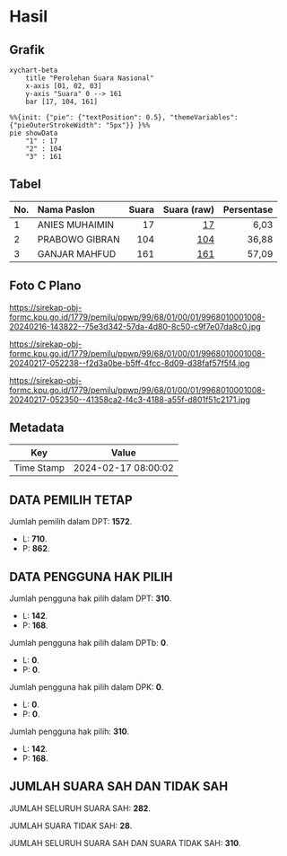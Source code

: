# Hasil

## Grafik

```mermaid
xychart-beta
    title "Perolehan Suara Nasional"
    x-axis [01, 02, 03]
    y-axis "Suara" 0 --> 161
    bar [17, 104, 161]
```

```mermaid
%%{init: {"pie": {"textPosition": 0.5}, "themeVariables": {"pieOuterStrokeWidth": "5px"}} }%%
pie showData
    "1" : 17
    "2" : 104
    "3" : 161
```

## Tabel

| No. | Nama Paslon    | Suara | Suara (raw) | Persentase |
|:--- |:-------------- | -----:| -----------:| ----------:|
| 1   | ANIES MUHAIMIN | 17    | [17][p-1]   | 6,03       |
| 2   | PRABOWO GIBRAN | 104   | [104][p-2]  | 36,88      |
| 3   | GANJAR MAHFUD  | 161   | [161][p-3]  | 57,09      |


[p-1]: https://github.com/gigit-pemilu/pemilu-2024/blob/main/pilpres/hitung-suara/sub/99-luar-negeri/sub/68-los-angeles-amerika-serikat/sub/01-los-angeles-amerika-serikat/sub/0001-los-angeles-amerika-serikat/sub/008-pos-008/sub/paslon-1.txt
[p-2]: https://github.com/gigit-pemilu/pemilu-2024/blob/main/pilpres/hitung-suara/sub/99-luar-negeri/sub/68-los-angeles-amerika-serikat/sub/01-los-angeles-amerika-serikat/sub/0001-los-angeles-amerika-serikat/sub/008-pos-008/sub/paslon-2.txt
[p-3]: https://github.com/gigit-pemilu/pemilu-2024/blob/main/pilpres/hitung-suara/sub/99-luar-negeri/sub/68-los-angeles-amerika-serikat/sub/01-los-angeles-amerika-serikat/sub/0001-los-angeles-amerika-serikat/sub/008-pos-008/sub/paslon-3.txt

## Foto C Plano

https://sirekap-obj-formc.kpu.go.id/1779/pemilu/ppwp/99/68/01/00/01/9968010001008-20240216-143822--75e3d342-57da-4d80-8c50-c9f7e07da8c0.jpg

https://sirekap-obj-formc.kpu.go.id/1779/pemilu/ppwp/99/68/01/00/01/9968010001008-20240217-052238--f2d3a0be-b5ff-4fcc-8d09-d38faf57f5f4.jpg

https://sirekap-obj-formc.kpu.go.id/1779/pemilu/ppwp/99/68/01/00/01/9968010001008-20240217-052350--41358ca2-f4c3-4188-a55f-d801f51c2171.jpg


## Metadata

| Key        | Value               |
| ---------- | ------------------- |
| Time Stamp | 2024-02-17 08:00:02 |


## DATA PEMILIH TETAP

Jumlah pemilih dalam DPT: **1572**.
 * L: **710**.
 * P: **862**.

## DATA PENGGUNA HAK PILIH

Jumlah pengguna hak pilih dalam DPT: **310**.
 * L: **142**.
 * P: **168**.

Jumlah pengguna hak pilih dalam DPTb: **0**.
 * L: **0**.
 * P: **0**.

Jumlah pengguna hak pilih dalam DPK: **0**.
 * L: **0**.
 * P: **0**.

Jumlah pengguna hak pilih: **310**.
 * L: **142**.
 * P: **168**.

## JUMLAH SUARA SAH DAN TIDAK SAH

JUMLAH SELURUH SUARA SAH: **282**.

JUMLAH SUARA TIDAK SAH: **28**.

JUMLAH SELURUH SUARA SAH DAN SUARA TIDAK SAH: **310**.


